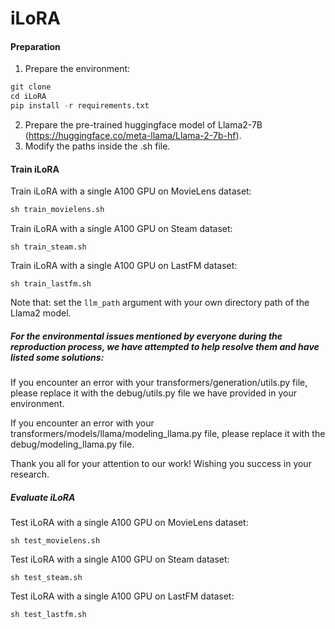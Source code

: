 # iLoRA

#### Preparation

1. Prepare the environment:

```python
git clone
cd iLoRA
pip install -r requirements.txt
```

2. Prepare the pre-trained huggingface model of Llama2-7B (https://huggingface.co/meta-llama/Llama-2-7b-hf).
3. Modify the paths inside the .sh file.


#### Train iLoRA

Train iLoRA with a single A100 GPU on MovieLens dataset:

```python
sh train_movielens.sh
```

Train iLoRA with a single A100 GPU on Steam dataset:

```
sh train_steam.sh
```

Train iLoRA with a single A100 GPU on LastFM dataset:

```
sh train_lastfm.sh
```

Note that: set the `llm_path` argument with your own directory path of the Llama2 model.

##### For the environmental issues mentioned by everyone during the reproduction process, we have attempted to help resolve them and have listed some solutions:

If you encounter an error with your transformers/generation/utils.py file, please replace it with the debug/utils.py file we have provided in your environment.

If you encounter an error with your transformers/models/llama/modeling_llama.py file, please replace it with the debug/modeling_llama.py file.

Thank you all for your attention to our work! Wishing you success in your research.

##### Evaluate iLoRA

Test iLoRA with a single A100 GPU on MovieLens dataset:

```
sh test_movielens.sh
```

Test iLoRA with a single A100 GPU on Steam dataset:

```
sh test_steam.sh
```

Test iLoRA with a single A100 GPU on LastFM dataset:

```
sh test_lastfm.sh
```
